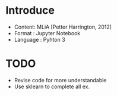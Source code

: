 # Introduce
- Content: MLiA [Petter Harrington, 2012]
- Format : Jupyter Notebook
- Language : Pyhton 3

# TODO
- Revise code for more understandable
- Use sklearn to complete all ex.

